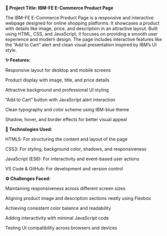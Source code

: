 **🛒 Project Title: IBM-FE E-Commerce Product Page**

The IBM-FE E-Commerce Product Page is a responsive and interactive webpage designed for online shopping platforms.
It showcases a product with details like image, price, and description in an attractive layout.
Built using HTML, CSS, and JavaScript, it focuses on providing a smooth user experience and modern design.
The page includes interactive features like the “Add to Cart” alert and clean visual presentation inspired by IBM’s UI style.

**✨ Features:**

Responsive layout for desktop and mobile screens

Product display with image, title, and price details

Attractive background and professional UI styling

“Add to Cart” button with JavaScript alert interaction

Clean typography and color scheme using IBM-blue theme

Shadow, hover, and border effects for better visual appeal

**🧠 Technologies Used:**

HTML5: For structuring the content and layout of the page

CSS3: For styling, background color, shadows, and responsiveness

JavaScript (ES6): For interactivity and event-based user actions

VS Code & GitHub: For development and version control

**⚙️ Challenges Faced:**

Maintaining responsiveness across different screen sizes

Aligning product image and description sections neatly using Flexbox

Achieving consistent color balance and readability

Adding interactivity with minimal JavaScript code

Testing UI compatibility across browsers and devices

